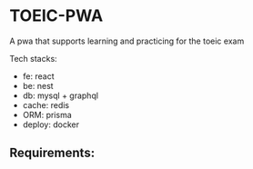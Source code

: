 # TOEIC-PWA
A pwa that supports learning and practicing for the toeic exam

Tech stacks:
- fe: react
- be: nest
- db: mysql + graphql
- cache: redis
- ORM: prisma
- deploy: docker

Requirements:
- 